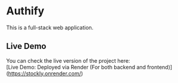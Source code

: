 # Authify

This is a full-stack web application.


## Live Demo

You can check the live version of the project here:  
[Live Demo: Deployed via Render (For both backend and frontend)] (https://stockly.onrender.com/)
